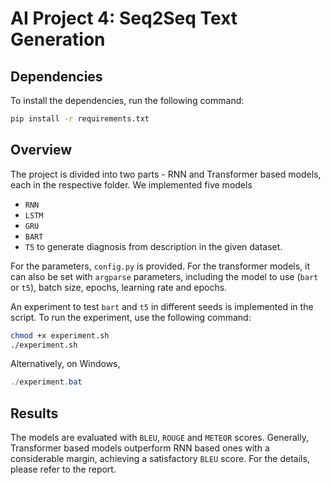 # AI Project 4: Seq2Seq Text Generation

## Dependencies
To install the dependencies, run the following command:
```bash
pip install -r requirements.txt
```

## Overview
The project is divided into two parts - RNN and Transformer based models, each in the respective folder. We implemented five models
- `RNN`
- `LSTM`
- `GRU`
- `BART`
- `T5`
to generate diagnosis from description in the given dataset.

For the parameters, `config.py` is provided. For the transformer models, it can also be set with `argparse` parameters,
including the model to use (`bart` or `t5`), batch size, epochs, learning rate and epochs.

An experiment to test `bart` and `t5` in different seeds is implemented in the script. To run the experiment, use the following command:
```bash
chmod +x experiment.sh
./experiment.sh
```
Alternatively, on Windows,
```powershell
./experiment.bat
```

## Results
The models are evaluated with `BLEU`, `ROUGE` and `METEOR` scores. Generally, Transformer based models outperform RNN based ones with a considerable margin, achieving a satisfactory `BLEU` score. For the details, please refer to the report.